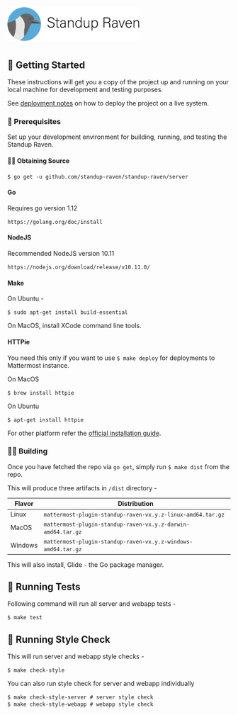 <img src="assets/images/banner.png" width="300px">

#

## 🚦 Getting Started

These instructions will get you a copy of the project up and running on your local machine for development and testing purposes. 

See [deployment notes](#%EF%B8%8F%EF%B8%8Fdeployment) on how to deploy the project on a live system.

### 🔑 Prerequisites

Set up your development environment for building, running, and testing the Standup Raven.

#### 👨‍💻 Obtaining Source

    $ go get -u github.com/standup-raven/standup-raven/server

#### Go

Requires go version 1.12

    https://golang.org/doc/install
    
#### NodeJS

Recommended NodeJS version 10.11

    https://nodejs.org/download/release/v10.11.0/

#### Make

On Ubuntu -

    $ sudo apt-get install build-essential
    
On MacOS, install XCode command line tools. 

#### HTTPie

You need this only if you want to use `$ make deploy` for deployments to Mattermost instance.

On MacOS

    $ brew install httpie
    
On Ubuntu

    $ apt-get install httpie
    
For other platform refer the [official installation guide](https://github.com/jakubroztocil/httpie#id3).

### 👨‍💻 Building

Once you have fetched the repo via `go get`, simply run `$ make dist` from the repo.

This will produce three artifacts in `/dist` directory -

| Flavor  | Distribution |
|-------- | ------------ |
| Linux   | `mattermost-plugin-standup-raven-vx.y.z-linux-amd64.tar.gz`  |
| MacOS   | `mattermost-plugin-standup-raven-vx.y.z-darwin-amd64.tar.gz` |
| Windows | `mattermost-plugin-standup-raven-vx.y.z-windows-amd64.tar.gz`|

This will also install, Glide - the Go package manager.

## 💯 Running Tests

Following command will run all server and webapp tests -

    $ make test
    
## 👞 Running Style Check

This will run server and webapp style checks -

    $ make check-style
    
You can also run style check for server and webapp individually

    $ make check-style-server # server style check
    $ make check-style-webapp # webapp style check
